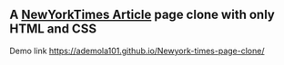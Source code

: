 ## A [NewYorkTimes Article](https://www.nytimes.com/2014/03/18/science/space/detection-of-waves-in-space-buttresses-landmark-theory-of-big-bang.html?_r=0) page clone with only HTML and CSS

Demo link https://ademola101.github.io/Newyork-times-page-clone/


